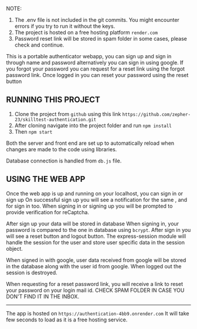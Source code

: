 NOTE:

1. The .env file is not included in the git commits. You might encounter errors if you try to run it without the keys.
2. The project is hosted on a free hosting platform `render.com`
3. Password reset link will be stored in spam folder in some cases, please check and continue.


This is a portable authenticator webapp, you can sign up and sign in through name and password alternatively you can sign in using google.
If you forgot your password you can request for a reset link using the forgot password link.
Once logged in you can reset your password using the reset button

## RUNNING THIS PROJECT

1. Clone the project from `github` using this link `https://github.com/zepher-23/skilltest-authentication.git`
2. After cloning navigate into the project folder and run `npm install`
3. Then `npm start`

Both the server and front end are set up to automatically reload when changes are made to the code using libraries.

Database connection is handled from `db.js` file.

## USING THE WEB APP

Once the web app is up and running on your localhost, you can sign in or sign up
On successful sign up you will see a notification for the same , and for sign in too.
When signing in or signing up you will be prompted to provide verification for reCaptcha.

After sign up your data will be stored in database
When signing in, your password is compared to the one in database using `bcrypt`.
After sign in you will see a reset button and logout button.
The express-session module will handle the session for the user and store user specific data in the session object.

When signed in with google, user data received from google will be stored in the database along with the user id from google.
When logged out the session is destroyed.

When requesting for a reset password link, you will receive a link to reset your password on your login mail id.
CHECK SPAM FOLDER IN CASE YOU DON'T FIND IT IN THE INBOX.

-----------------------------------------------------------------------------------------------------------------------------------
The app is hosted on `https://authentication-4bb9.onrender.com`
It will take few seconds to load as it is a free hosting service.
